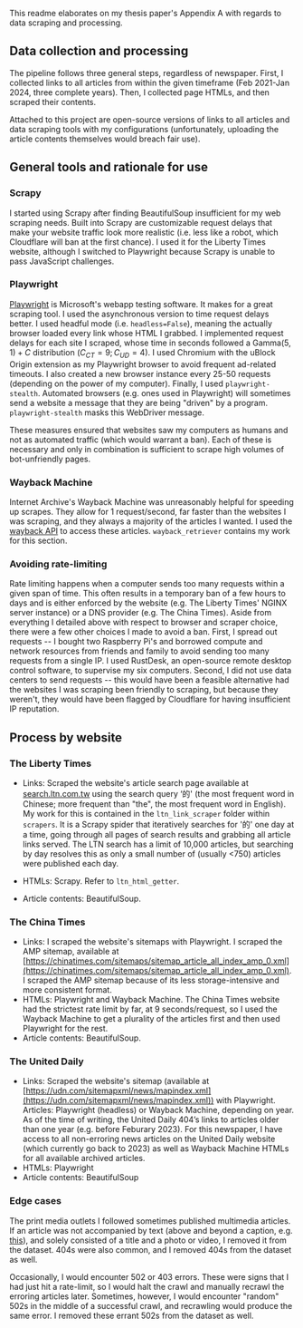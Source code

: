 This readme elaborates on my thesis paper's Appendix A with regards to data scraping and processing.

## Data collection and processing

The pipeline follows three general steps, regardless of newspaper. First, I collected links to all articles from within the given timeframe (Feb 2021-Jan 2024, three complete years). Then, I collected page HTMLs, and then scraped their contents.

Attached to this project are open-source versions of links to all articles and data scraping tools with my configurations (unfortunately, uploading the article contents themselves would breach fair use).

## General tools and rationale for use

### Scrapy

I started using Scrapy after finding BeautifulSoup insufficient for my web scraping needs. Built into Scrapy are customizable request delays that make your website traffic look more realistic (i.e. less like a robot, which Cloudflare will ban at the first chance). I used it for the Liberty Times website, although I switched to Playwright because Scrapy is unable to pass JavaScript challenges.

### Playwright

[Playwright](https://playwright.dev) is Microsoft's webapp testing software. It makes for a great scraping tool. I used the asynchronous version to time request delays better. I used headful mode (i.e. `headless=False`), meaning the actually browser loaded every link whose HTML I grabbed. I implemented request delays for each site I scraped, whose time in seconds followed a $\text{Gamma}(5,1) + C$ distribution ($C_{CT} = 9; C_{UD} = 4$). I used Chromium with the uBlock Origin extension as my Playwright browser to avoid frequent ad-related timeouts. I also created a new browser instance every 25-50 requests (depending on the power of my computer). Finally, I used `playwright-stealth`. Automated browsers (e.g. ones used in Playwright) will sometimes send a website a message that they are being "driven" by a program. `playwright-stealth` masks this WebDriver message.

These measures ensured that websites saw my computers as humans and not as automated traffic (which would warrant a ban). Each of these is necessary and only in combination is sufficient to scrape high volumes of bot-unfriendly pages. 

### Wayback Machine
Internet Archive's Wayback Machine was unreasonably helpful for speeding up scrapes. They allow for 1 request/second, far faster than the websites I was scraping, and they always a majority of the articles I wanted. I used the [wayback API](https://wayback.readthedocs.io/en/stable/) to access these articles. `wayback_retriever` contains my work for this section.


### Avoiding rate-limiting

Rate limiting happens when a computer sends too many requests within a given span of time. This often results in a temporary ban of a few hours to days and is either enforced by the website (e.g. The Liberty Times' NGINX server instance) or a DNS provider (e.g. The China Times). Aside from everything I detailed above with respect to browser and scraper choice, there were a few other choices I made to avoid a ban. First, I spread out requests -- I bought two Raspberry Pi's and borrowed compute and network resources from friends and family to avoid sending too many requests from a single IP. I used RustDesk, an open-source remote desktop control software, to supervise my six computers. Second, I did not use data centers to send requests -- this would have been a feasible alternative had the websites I was scraping been friendly to scraping, but because they weren't, they would have been flagged by Cloudflare for having insufficient IP reputation.


## Process by website

### The Liberty Times
- Links: Scraped the website's article search page available at [search.ltn.com.tw](search.ltn.com.tw) using the search query ‘的' (the most frequent word in Chinese; more frequent than "the", the most frequent word in English). My work for this is contained in the `ltn_link_scraper` folder within `scrapers`. It is a Scrapy spider that iteratively searches for '的' one day at a time, going through  all pages of search results and grabbing all article links served. The LTN search has a limit of 10,000 articles, but searching by day resolves this as only a small number of (usually <750) articles were published each day.

- HTMLs: Scrapy. Refer to `ltn_html_getter`.
- Article contents: BeautifulSoup.


### The China Times
- Links: I scraped the website's sitemaps with Playwright. I scraped the AMP sitemap, available at [https://chinatimes.com/sitemaps/sitemap_article_all_index_amp_0.xml](https://chinatimes.com/sitemaps/sitemap_article_all_index_amp_0.xml). I scraped the AMP sitemap because of its less storage-intensive and more consistent format.
- HTMLs: Playwright and Wayback Machine. The China Times website had the strictest rate limit by far, at 9 seconds/request, so I used the Wayback Machine to get a plurality of the articles first and then used Playwright for the rest.
- Article contents: BeautifulSoup. 

### The United Daily
- Links: Scraped the website's sitemap (available at [https://udn.com/sitemapxml/news/mapindex.xml](https://udn.com/sitemapxml/news/mapindex.xml)) with Playwright. 
Articles: Playwright (headless) or Wayback Machine, depending on year. As of the time of writing, the United Daily 404’s links to articles older than one year (e.g. before Feburary 2023). For this newspaper, I have access to all non-erroring news articles on the United Daily website (which currently go back to 2023) as well as Wayback Machine HTMLs for all available archived articles.
- HTMLs: Playwright
- Article contents: BeautifulSoup

### Edge cases
The print media outlets I followed sometimes published multimedia articles. If an article was not accompanied by text (above and beyond a caption, e.g. [this](https://udn.com/news/story/7328/7448580)), and solely consisted of a title and a photo or video, I removed it from the dataset. 404s were also common, and I removed 404s from the dataset as well.

Occasionally, I would encounter 502 or 403 errors. These were signs that I had just hit a rate-limit, so I would halt the crawl and manually recrawl the erroring articles later. Sometimes, however, I would encounter "random" 502s in the middle of a successful crawl, and recrawling would produce the same error. I removed these errant 502s from the dataset as well.

